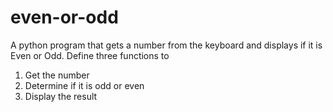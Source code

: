 # even-or-odd
A python program that gets a number from the keyboard and displays if it is Even or Odd. 
Define three functions to 
1. Get the number 
2. Determine if it is odd or even 
3. Display the result 
